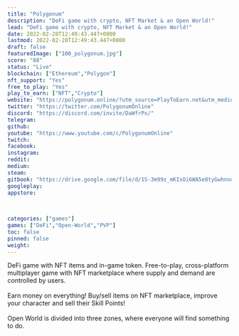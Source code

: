 ```yaml
---
title: "Polygonum"
description: "DeFi game with crypto, NFT Market & an Open World!"
lead: "DeFi game with crypto, NFT Market & an Open World!"
date: 2022-02-28T12:49:43.447+0800
lastmod: 2022-02-28T12:49:43.447+0800
draft: false
featuredImage: ["100_polygonum.jpg"]
score: "88"
status: "Live"
blockchain: ["Ethereum","Polygon"]
nft_support: "Yes"
free_to_play: "Yes"
play_to_earn: ["NFT","Crypto"]
website: "https://polygonum.online/?utm_source=PlayToEarn.net&utm_medium=organic&utm_campaign=gamepage"
twitter: "https://twitter.com/PolygonumOnline"
discord: "https://discord.com/invite/DaWfrPx/"
telegram: 
github: 
youtube: "https://www.youtube.com/c/PolygonumOnline"
twitch: 
facebook: 
instagram: 
reddit: 
medium: 
steam: 
gitbook: "https://drive.google.com/file/d/1S-3m99z_mKIsOi6WA5e8tyGwhnnqZo2B/view"
googleplay: 
appstore: 

  
    
categories: ["games"]
games: ["DeFi","Open-World","PVP"]
toc: false
pinned: false
weight: 
---
```

DeFi game with NFT items and in-game token. Free-to-play, cross-platform multiplayer game with NFT marketplace where supply and demand are controlled by users. <br> <br> Earn money on everything! Buy/sell items on NFT marketplace, improve your character and sell their Skill Points!<br> <br> Open World is divided into three zones, where everyone will find something to do.